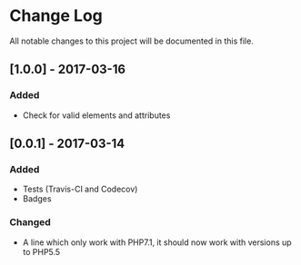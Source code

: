 # Change Log
All notable changes to this project will be documented in this file.

## [1.0.0] - 2017-03-16
### Added
- Check for valid elements and attributes

## [0.0.1] - 2017-03-14
### Added
- Tests (Travis-CI and Codecov)
- Badges
    
### Changed
- A line which only work with PHP7.1, it should now work with versions up to PHP5.5
